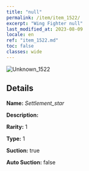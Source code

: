 ```yaml
---
title: "null"
permalink: /item/item_1522/
excerpt: "Wing Fighter null"
last_modified_at: 2023-08-09
locale: en
ref: "item_1522.md"
toc: false
classes: wide
---
```



 ![Unknown_1522](/images/item/Settlement_star_p.png)



## Details

 **Name:** *Settlement_star* 

 **Description:** 

 **Rarity:** 1 

 **Type:** 1 

 **Suction:** true 

 **Auto Suction:** false 


